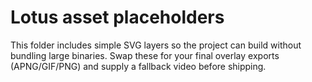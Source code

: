 # Lotus asset placeholders

This folder includes simple SVG layers so the project can build without bundling large binaries. Swap these for your final overlay
exports (APNG/GIF/PNG) and supply a fallback video before shipping.
